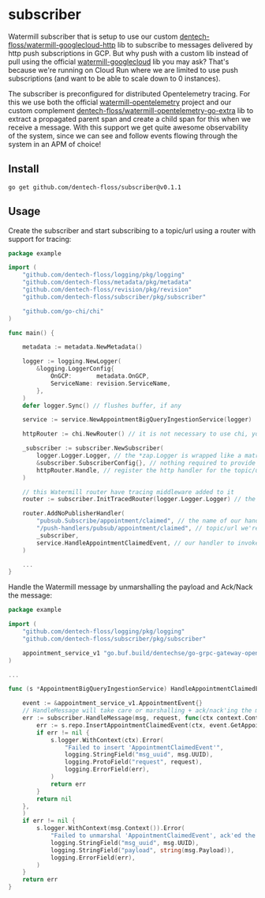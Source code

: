 # subscriber

Watermill subscriber that is setup to use our custom [dentech-floss/watermill-googlecloud-http](https://github.com/dentech-floss/watermill-googlecloud-http) lib to subscribe to messages delivered by http push subscriptions in GCP. But why push with a custom lib instead of pull using the official [watermill-googlecloud](https://github.com/ThreeDotsLabs/watermill-googlecloud) lib you may ask? That's because we're running on Cloud Run where we are limited to use push subscriptions (and want to be able to scale down to 0 instances).

The subscriber is preconfigured for distributed Opentelemetry tracing. For this we use both the official [watermill-opentelemetry](https://github.com/voi-oss/watermill-opentelemetry) project and our custom complement [dentech-floss/watermill-opentelemetry-go-extra](https://github.com/dentech-floss/watermill-opentelemetry-go-extra) lib to extract a propagated parent span and create a child span for this when we receive a message. With this support we get quite awesome observability of the system, since we can see and follow events flowing through the system in an APM of choice!

## Install

```
go get github.com/dentech-floss/subscriber@v0.1.1
```

## Usage

Create the subscriber and start subscribing to a topic/url using a router with support for tracing:

```go
package example

import (
    "github.com/dentech-floss/logging/pkg/logging"
    "github.com/dentech-floss/metadata/pkg/metadata"
    "github.com/dentech-floss/revision/pkg/revision"
    "github.com/dentech-floss/subscriber/pkg/subscriber"

    "github.com/go-chi/chi"
)

func main() {

    metadata := metadata.NewMetadata()

    logger := logging.NewLogger(
        &logging.LoggerConfig{
            OnGCP:       metadata.OnGCP,
            ServiceName: revision.ServiceName,
        },
    )
    defer logger.Sync() // flushes buffer, if any

    service := service.NewAppointmentBigQueryIngestionService(logger)

    httpRouter := chi.NewRouter() // it is not necessary to use chi, you can use your mux of choice

    _subscriber := subscriber.NewSubscriber(
        logger.Logger.Logger, // the *zap.Logger is wrapped like a matryoshka doll :)
        &subscriber.SubscriberConfig{}, // nothing required to provide here atm
        httpRouter.Handle, // register the http handler for the topic/url on chi
    )

    // this Watermill router have tracing middleware added to it
    router := subscriber.InitTracedRouter(logger.Logger.Logger) // the *zap.Logger is wrapped like a matryoshka doll :)

    router.AddNoPublisherHandler(
        "pubsub.Subscribe/appointment/claimed", // the name of our handler
        "/push-handlers/pubsub/appointment/claimed", // topic/url we're getting messages pushed to us on
        _subscriber,
        service.HandleAppointmentClaimedEvent, // our handler to invoke
    )

    ...
}
```

Handle the Watermill message by unmarshalling the payload and Ack/Nack the message:

```go
package example

import (
    "github.com/dentech-floss/logging/pkg/logging"
    "github.com/dentech-floss/subscriber/pkg/subscriber"

    appointment_service_v1 "go.buf.build/dentechse/go-grpc-gateway-openapiv2/dentechse/service-definitions/api/appointment/v1"
)

...

func (s *AppointmentBigQueryIngestionService) HandleAppointmentClaimedEvent(msg *message.Message) error {

    event := &appointment_service_v1.AppointmentEvent{}
    // HandleMessage will take care or marshalling + ack/nack'ing the message for us
    err := subscriber.HandleMessage(msg, request, func(ctx context.Context) error {
        err := s.repo.InsertAppointmentClaimedEvent(ctx, event.GetAppointmentClaimed())
        if err != nil {
            s.logger.WithContext(ctx).Error(
                "Failed to insert 'AppointmentClaimedEvent'",
                logging.StringField("msg_uuid", msg.UUID),
                logging.ProtoField("request", request),
                logging.ErrorField(err),
            )
            return err
        }
        return nil
    },
    )
    if err != nil {
        s.logger.WithContext(msg.Context()).Error(
            "Failed to unmarshal 'AppointmentClaimedEvent', ack'ed the message get rid of it",
            logging.StringField("msg_uuid", msg.UUID),
            logging.StringField("payload", string(msg.Payload)),
            logging.ErrorField(err),
        )
    }
    return err
}
```